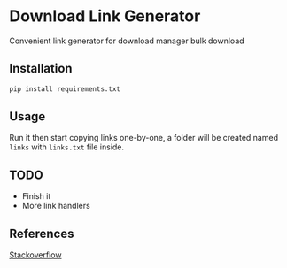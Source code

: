 # Download Link Generator 

Convenient link generator for download manager bulk download

## Installation

```python
pip install requirements.txt
```

## Usage

Run it then start copying links one-by-one, a folder will be created named `links` with `links.txt` file inside. 

## TODO

- Finish it
- More link handlers

## References

[Stackoverflow](https://stackoverflow.com/questions/14685999/trigger-an-event-when-clipboard-content-changes)
